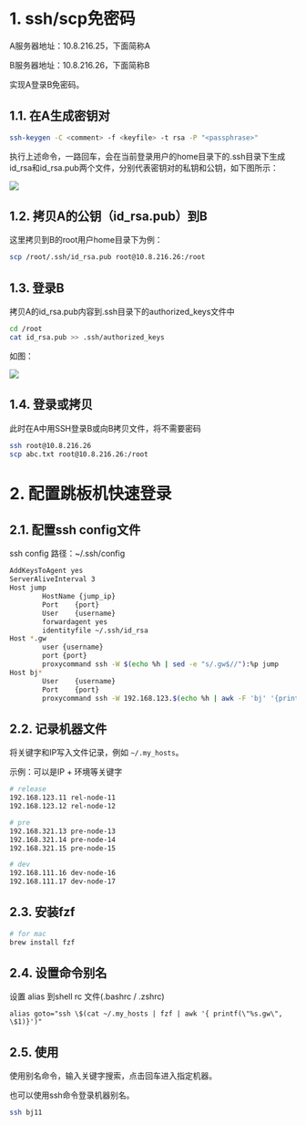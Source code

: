 # 1. ssh/scp免密码

A服务器地址：10.8.216.25，下面简称A 

B服务器地址：10.8.216.26，下面简称B

实现A登录B免密码。

## 1.1. 在A生成密钥对
```bash
ssh-keygen -C <comment> -f <keyfile> -t rsa -P "<passphrase>"
```

执行上述命令，一路回车，会在当前登录用户的home目录下的.ssh目录下生成id_rsa和id_rsa.pub两个文件，分别代表密钥对的私钥和公钥，如下图所示：

<img src="https://img-blog.csdn.net/20170916200144505?watermark/2/text/aHR0cDovL2Jsb2cuY3Nkbi5uZXQvaHV3aF8=/font/5a6L5L2T/fontsize/400/fill/I0JBQkFCMA==/dissolve/70/gravity/SouthEast">

## 1.2. 拷贝A的公钥（id_rsa.pub）到B

这里拷贝到B的root用户home目录下为例：

```bash
scp /root/.ssh/id_rsa.pub root@10.8.216.26:/root
```

## 1.3. 登录B

拷贝A的id_rsa.pub内容到.ssh目录下的authorized_keys文件中

```bash
cd /root
cat id_rsa.pub >> .ssh/authorized_keys
```
如图：

<img src="https://img-blog.csdn.net/20170916200919602?watermark/2/text/aHR0cDovL2Jsb2cuY3Nkbi5uZXQvaHV3aF8=/font/5a6L5L2T/fontsize/400/fill/I0JBQkFCMA==/dissolve/70/gravity/SouthEast">

## 1.4. 登录或拷贝

此时在A中用SSH登录B或向B拷贝文件，将不需要密码

```bash
ssh root@10.8.216.26
scp abc.txt root@10.8.216.26:/root
```

# 2. 配置跳板机快速登录

## 2.1. 配置ssh config文件

ssh config 路径：~/.ssh/config

```bash
AddKeysToAgent yes
ServerAliveInterval 3
Host jump
        HostName {jump_ip}
        Port    {port}
        User    {username}
        forwardagent yes
        identityfile ~/.ssh/id_rsa
Host *.gw
	    user {username}
	    port {port}
	    proxycommand ssh -W $(echo %h | sed -e "s/.gw$//"):%p jump
Host bj*
        User    {username}
        Port    {port}
        proxycommand ssh -W 192.168.123.$(echo %h | awk -F 'bj' '{print $2}'):%p jump    
```

## 2.2. 记录机器文件

将关键字和IP写入文件记录，例如 `~/.my_hosts`。

示例：可以是IP + 环境等关键字

```bash
# release
192.168.123.11 rel-node-11
192.168.123.12 rel-node-12

# pre
192.168.321.13 pre-node-13
192.168.321.14 pre-node-14
192.168.321.15 pre-node-15

# dev
192.168.111.16 dev-node-16
192.168.111.17 dev-node-17
```

## 2.3. 安装fzf

```bash
# for mac
brew install fzf
```

## 2.4. 设置命令别名

设置 alias 到shell rc 文件(.bashrc / .zshrc) 

```
alias goto="ssh \$(cat ~/.my_hosts | fzf | awk '{ printf(\"%s.gw\", \$1)}')"
```

## 2.5. 使用

使用别名命令，输入关键字搜索，点击回车进入指定机器。

也可以使用ssh命令登录机器别名。

```bash
ssh bj11
```
